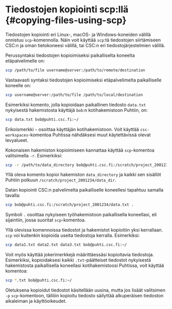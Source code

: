 # Tiedostojen kopiointi scp:llä {#copying-files-using-scp}

Tiedostojen kopiointi eri Linux-, macOS- ja Windows-koneiden välillä onnistuu
`scp`-komennolla. Näin voit käyttää `scp`:tä tiedostojen siirtämiseen CSC:n
ja oman tietokoneesi välillä, tai CSC:n eri tiedostojärjestelmien välillä.

Perussyntaksi tiedostojen kopioimiseksi paikalliselta koneelta etäpalvelimelle on:

```bash
scp /path/to/file username@server:/path/to/remote/destination
```

Vastaavasti syntaksi tiedostojen kopioimiseksi etäpalvelimelta paikalliselle
koneelle on:

```bash
scp username@server:/path/to/file /path/to/local/destination
```

Esimerkiksi komento, jolla kopioidaan paikallinen tiedosto `data.txt`
nykyisestä hakemistosta käyttäjä `bob`:n kotihakemistoon Puhtiin, on:

```bash
scp data.txt bob@puhti.csc.fi:~/
```

Erikoismerkki `~` osoittaa käyttäjän kotihakemistoon. Voit käyttää
`csc-workspaces`-komentoa Puhtissa nähdäksesi muut käytettävissä olevat
levyalueet.

Kokonaisen hakemiston kopioimiseen kannattaa käyttää `scp`-komentoa valitsimella
`-r`. Esimerkiksi:

```bash
scp -r /path/to/data_directory bob@puhti.csc.fi:/scratch/project_2001234/data_dir 
```

Yllä oleva komento kopioi hakemiston `data_directory` ja kaikki sen sisällöt
Puhtiin polkuun `/scratch/project_2001234/data_dir`.

Datan kopiointi CSC:n palvelimelta paikalliselle koneellesi tapahtuu samalla
tavalla:

```bash
scp bob@puhti.csc.fi:/scratch/project_2001234/data.txt .
```

Symboli `.` osoittaa nykyiseen työhakemistoon paikallisella koneellasi,
eli sijaintiin, jossa suoritat `scp`-komentoa.

Yllä olevissa komennoissa tiedostot ja hakemistot kopioitiin yksi kerrallaan.
`scp` voi kuitenkin kopioida useita tiedostoja kerralla. Esimerkiksi:

```bash
scp data1.txt data2.txt data3.txt bob@puhti.csc.fi:~/
```

Voit myös käyttää jokerimerkkejä määrittäessäsi kopioitavia tiedostoja.
Esimerkiksi, kopioidaksesi kaikki `.txt`-päätteiset tiedostot nykyisestä
hakemistosta paikallisella koneellasi kotihakemistoosi Puhtissa, voit käyttää
komentoa:

```bash
scp *.txt bob@puhti.csc.fi:~/
```

Oletuksena kopioidut tiedostot käsitellään uusina, mutta jos lisäät valitsimen
`-p` `scp`-komentoon, tällöin kopioitu tiedosto säilyttää alkuperäisen
tiedoston aikaleiman ja käyttöoikeudet.